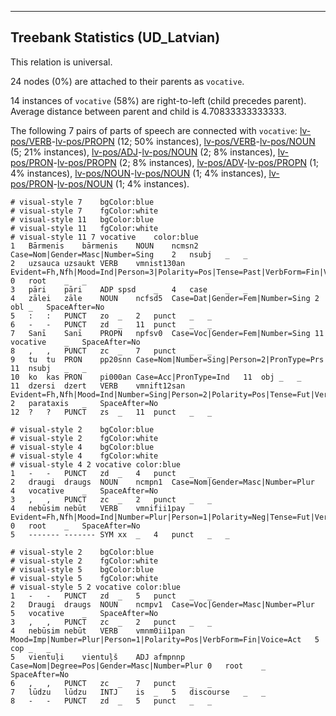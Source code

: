 

--------------------------------------------------------------------------------

## Treebank Statistics (UD_Latvian)

This relation is universal.

24 nodes (0%) are attached to their parents as `vocative`.

14 instances of `vocative` (58%) are right-to-left (child precedes parent).
Average distance between parent and child is 4.70833333333333.

The following 7 pairs of parts of speech are connected with `vocative`: [lv-pos/VERB]()-[lv-pos/PROPN]() (12; 50% instances), [lv-pos/VERB]()-[lv-pos/NOUN]() (5; 21% instances), [lv-pos/ADJ]()-[lv-pos/NOUN]() (2; 8% instances), [lv-pos/PRON]()-[lv-pos/PROPN]() (2; 8% instances), [lv-pos/ADV]()-[lv-pos/PROPN]() (1; 4% instances), [lv-pos/NOUN]()-[lv-pos/NOUN]() (1; 4% instances), [lv-pos/PRON]()-[lv-pos/NOUN]() (1; 4% instances).


~~~ conllu
# visual-style 7	bgColor:blue
# visual-style 7	fgColor:white
# visual-style 11	bgColor:blue
# visual-style 11	fgColor:white
# visual-style 11 7 vocative	color:blue
1	Bārmenis	bārmenis	NOUN	ncmsn2	Case=Nom|Gender=Masc|Number=Sing	2	nsubj	_	_
2	uzsauca	uzsaukt	VERB	vmnist130an	Evident=Fh,Nfh|Mood=Ind|Person=3|Polarity=Pos|Tense=Past|VerbForm=Fin|Voice=Act	0	root	_	_
3	pāri	pāri	ADP	spsd	_	4	case	_	_
4	zālei	zāle	NOUN	ncfsd5	Case=Dat|Gender=Fem|Number=Sing	2	obl	_	SpaceAfter=No
5	:	:	PUNCT	zo	_	2	punct	_	_
6	-	-	PUNCT	zd	_	11	punct	_	_
7	Sanī	Sanī	PROPN	npfsv0	Case=Voc|Gender=Fem|Number=Sing	11	vocative	_	SpaceAfter=No
8	,	,	PUNCT	zc	_	7	punct	_	_
9	tu	tu	PRON	pp20snn	Case=Nom|Number=Sing|Person=2|PronType=Prs	11	nsubj	_	_
10	ko	kas	PRON	pi000an	Case=Acc|PronType=Ind	11	obj	_	_
11	dzersi	dzert	VERB	vmnift12san	Evident=Fh,Nfh|Mood=Ind|Number=Sing|Person=2|Polarity=Pos|Tense=Fut|VerbForm=Fin|Voice=Act	2	parataxis	_	SpaceAfter=No
12	?	?	PUNCT	zs	_	11	punct	_	_

~~~


~~~ conllu
# visual-style 2	bgColor:blue
# visual-style 2	fgColor:white
# visual-style 4	bgColor:blue
# visual-style 4	fgColor:white
# visual-style 4 2 vocative	color:blue
1	-	-	PUNCT	zd	_	4	punct	_	_
2	draugi	draugs	NOUN	ncmpn1	Case=Nom|Gender=Masc|Number=Plur	4	vocative	_	SpaceAfter=No
3	,	,	PUNCT	zc	_	2	punct	_	_
4	nebūsim	nebūt	VERB	vmnifii1pay	Evident=Fh,Nfh|Mood=Ind|Number=Plur|Person=1|Polarity=Neg|Tense=Fut|VerbForm=Fin|Voice=Act	0	root	_	SpaceAfter=No
5	-------	-------	SYM	xx	_	4	punct	_	_

~~~


~~~ conllu
# visual-style 2	bgColor:blue
# visual-style 2	fgColor:white
# visual-style 5	bgColor:blue
# visual-style 5	fgColor:white
# visual-style 5 2 vocative	color:blue
1	-	-	PUNCT	zd	_	5	punct	_	_
2	Draugi	draugs	NOUN	ncmpv1	Case=Voc|Gender=Masc|Number=Plur	5	vocative	_	SpaceAfter=No
3	,	,	PUNCT	zc	_	2	punct	_	_
4	nebūsim	nebūt	VERB	vmnm0ii1pan	Mood=Imp|Number=Plur|Person=1|Polarity=Pos|VerbForm=Fin|Voice=Act	5	cop	_	_
5	vientuļi	vientuļš	ADJ	afmpnnp	Case=Nom|Degree=Pos|Gender=Masc|Number=Plur	0	root	_	SpaceAfter=No
6	,	,	PUNCT	zc	_	7	punct	_	_
7	lūdzu	lūdzu	INTJ	is	_	5	discourse	_	_
8	-	-	PUNCT	zd	_	5	punct	_	_

~~~


